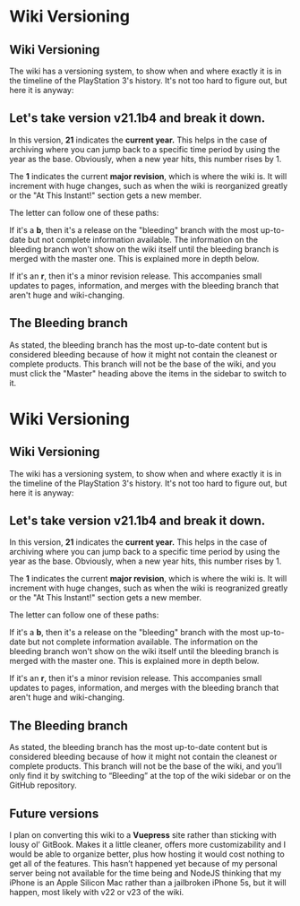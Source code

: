 # Wiki Versioning

## Wiki Versioning

The wiki has a versioning system, to show when and where exactly it is in the timeline of the PlayStation 3's history. It's not too hard to figure out, but here it is anyway:

## Let's take version v21.1b4 and break it down.

In this version, **21** indicates the **current year.** This helps in the case of archiving where you can jump back to a specific time period by using the year as the base. Obviously, when a new year hits, this number rises by 1.

The **1** indicates the current **major revision**, which is where the wiki is. It will increment with huge changes, such as when the wiki is reorganized greatly or the "At This Instant!" section gets a new member.

The letter can follow one of these paths:

If it's a **b**, then it's a release on the "bleeding" branch with the most up-to-date but not complete information available. The information on the bleeding branch won't show on the wiki itself until the bleeding branch is merged with the master one. This is explained more in depth below.

If it's an **r**, then it's a minor revision release. This accompanies small updates to pages, information, and merges with the bleeding branch that aren't huge and wiki-changing.

## The Bleeding branch

As stated, the bleeding branch has the most up-to-date content but is considered bleeding because of how it might not contain the cleanest or complete products. This branch will not be the base of the wiki, and you must click the "Master" heading above the items in the sidebar to switch to it.

# Wiki Versioning

## Wiki Versioning

The wiki has a versioning system, to show when and where exactly it is in the timeline of the PlayStation 3's history. It's not too hard to figure out, but here it is anyway:

## Let's take version v21.1b4 and break it down.

In this version, **21** indicates the **current year.** This helps in the case of archiving where you can jump back to a specific time period by using the year as the base. Obviously, when a new year hits, this number rises by 1.

The **1** indicates the current **major revision**, which is where the wiki is. It will increment with huge changes, such as when the wiki is reogranized greatly or the "At This Instant!" section gets a new member.

The letter can follow one of these paths:

If it's a **b**, then it's a release on the "bleeding" branch with the most up-to-date but not complete information available. The information on the bleeding branch won't show on the wiki itself until the bleeding branch is merged with the master one. This is explained more in depth below.

If it's an **r**, then it's a minor revision release. This accompanies small updates to pages, information, and merges with the bleeding branch that aren't huge and wiki-changing.

## The Bleeding branch

As stated, the bleeding branch has the most up-to-date content but is considered bleeding because of how it might not contain the cleanest or complete products. This branch will not be the base of the wiki, and you’ll only find it by switching to “Bleeding” at the top of the wiki sidebar or on the GitHub repository.

## Future versions

I plan on converting this wiki to a **Vuepress** site rather than sticking with lousy ol’ GitBook. Makes it a little cleaner, offers more customizability and I would be able to organize better, plus how hosting it would cost nothing to get all of the features. This hasn’t happened yet because of my personal server being not available for the time being and NodeJS thinking that my iPhone is an Apple Silicon Mac rather than a jailbroken iPhone 5s, but it will happen, most likely with v22 or v23 of the wiki.
